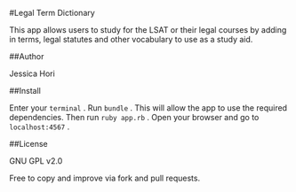 #Legal Term Dictionary

This app allows users to study for the LSAT or their legal courses
by adding in terms, legal statutes and other vocabulary to use as a study aid.

##Author

Jessica Hori


##Install

Enter your `terminal` .
Run `bundle` .
This will allow the app to use the required dependencies.
Then run `ruby app.rb` .
Open your browser and go to `localhost:4567` .

##License

GNU GPL v2.0

Free to copy and improve via fork and pull requests.
